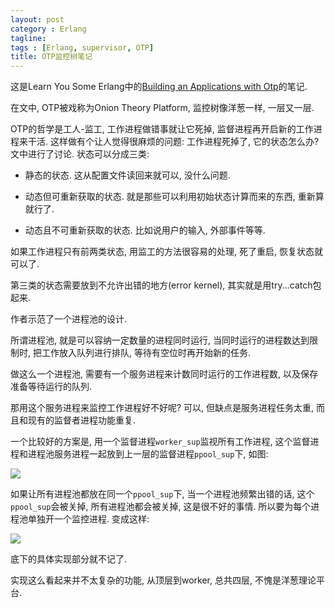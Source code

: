 ```yaml
---
layout: post
category : Erlang
tagline:
tags : [Erlang, supervisor, OTP]
title: OTP监控树笔记
---
```


这是Learn You Some Erlang中的[Building an Applications with Otp](http://learnyousomeerlang.com/building-applications-with-otp#a-pool-of-processes)的笔记.

在文中, OTP被戏称为Onion Theory Platform, 监控树像洋葱一样, 一层又一层.

OTP的哲学是工人-监工, 工作进程做错事就让它死掉, 监督进程再开启新的工作进程来干活.
这样做有个让人觉得很麻烦的问题: 工作进程死掉了, 它的状态怎么办? 文中进行了讨论.
状态可以分成三类:

* 静态的状态. 这从配置文件读回来就可以, 没什么问题.

* 动态但可重新获取的状态. 就是那些可以利用初始状态计算而来的东西, 重新算就行了.

* 动态且不可重新获取的状态. 比如说用户的输入, 外部事件等等.

如果工作进程只有前两类状态, 用监工的方法很容易的处理, 死了重启, 恢复状态就可以了.

第三类的状态需要放到不允许出错的地方(error kernel), 其实就是用try...catch包起来.

作者示范了一个进程池的设计.

所谓进程池, 就是可以容纳一定数量的进程同时运行, 当同时运行的进程数达到限制时,
把工作放入队列进行排队, 等待有空位时再开始新的任务.

做这么一个进程池, 需要有一个服务进程来计数同时运行的工作进程数,
以及保存准备等待运行的队列.

那用这个服务进程来监控工作进程好不好呢? 可以, 但缺点是服务进程任务太重,
而且和现有的监督者进程功能重复.

一个比较好的方案是, 用一个监督进程`worker_sup`监视所有工作进程,
这个监督进程和进程池服务进程一起放到上一层的监督进程`ppool_sup`下, 如图:

<img src=http://learnyousomeerlang.com/static/img/ppool_sup.png>

如果让所有进程池都放在同一个`ppool_sup`下, 当一个进程池频繁出错的话,
这个`ppool_sup`会被关掉, 所有进程池都会被关掉, 这是很不好的事情.
所以要为每个进程池单独开一个监控进程. 变成这样:

<img src=http://learnyousomeerlang.com/static/img/ppool_supersup.png>

底下的具体实现部分就不记了.

实现这么看起来并不太复杂的功能, 从顶层到worker, 总共四层, 不愧是洋葱理论平台.